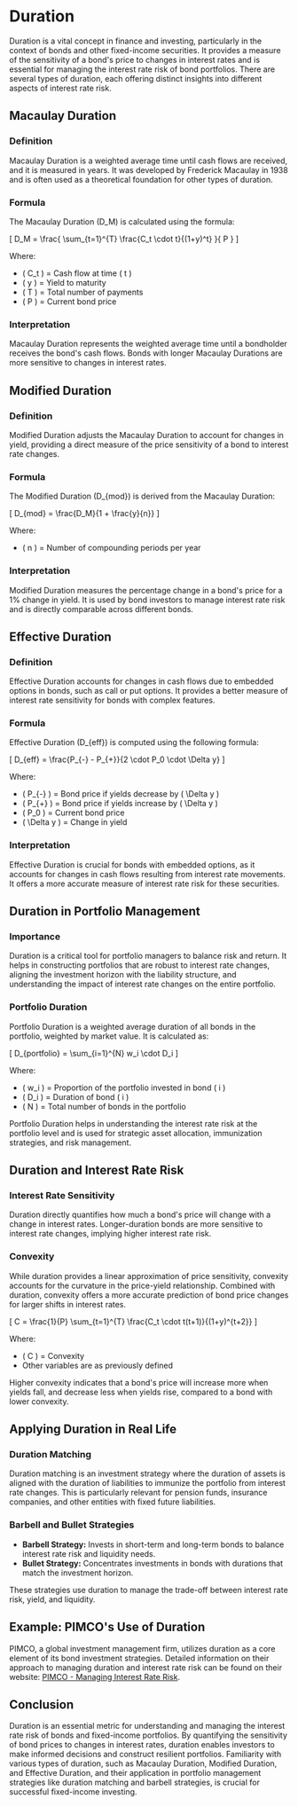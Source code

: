 # Duration

Duration is a vital concept in finance and investing, particularly in the context of bonds and other fixed-income securities. It provides a measure of the sensitivity of a bond's price to changes in interest rates and is essential for managing the interest rate risk of bond portfolios. There are several types of duration, each offering distinct insights into different aspects of interest rate risk.

## Macaulay Duration

### Definition
Macaulay Duration is a weighted average time until cash flows are received, and it is measured in years. It was developed by Frederick Macaulay in 1938 and is often used as a theoretical foundation for other types of duration.

### Formula
The Macaulay Duration \(D_M\) is calculated using the formula:

\[ D_M = \frac{ \sum_{t=1}^{T} \frac{C_t \cdot t}{(1+y)^t} }{ P } \]

Where:
- \( C_t \) = Cash flow at time \( t \)
- \( y \) = Yield to maturity
- \( T \) = Total number of payments
- \( P \) = Current bond price

### Interpretation
Macaulay Duration represents the weighted average time until a bondholder receives the bond's cash flows. Bonds with longer Macaulay Durations are more sensitive to changes in interest rates.

## Modified Duration

### Definition
Modified Duration adjusts the Macaulay Duration to account for changes in yield, providing a direct measure of the price sensitivity of a bond to interest rate changes.

### Formula
The Modified Duration \(D_{mod}\) is derived from the Macaulay Duration:

\[ D_{mod} = \frac{D_M}{1 + \frac{y}{n}} \]

Where:
- \( n \) = Number of compounding periods per year

### Interpretation
Modified Duration measures the percentage change in a bond's price for a 1% change in yield. It is used by bond investors to manage interest rate risk and is directly comparable across different bonds.

## Effective Duration

### Definition
Effective Duration accounts for changes in cash flows due to embedded options in bonds, such as call or put options. It provides a better measure of interest rate sensitivity for bonds with complex features.

### Formula
Effective Duration \(D_{eff}\) is computed using the following formula:

\[ D_{eff} = \frac{P_{-} - P_{+}}{2 \cdot P_0 \cdot \Delta y} \]

Where:
- \( P_{-} \) = Bond price if yields decrease by \( \Delta y \)
- \( P_{+} \) = Bond price if yields increase by \( \Delta y \)
- \( P_0 \) = Current bond price
- \( \Delta y \) = Change in yield

### Interpretation
Effective Duration is crucial for bonds with embedded options, as it accounts for changes in cash flows resulting from interest rate movements. It offers a more accurate measure of interest rate risk for these securities.

## Duration in Portfolio Management

### Importance
Duration is a critical tool for portfolio managers to balance risk and return. It helps in constructing portfolios that are robust to interest rate changes, aligning the investment horizon with the liability structure, and understanding the impact of interest rate changes on the entire portfolio.

### Portfolio Duration
Portfolio Duration is a weighted average duration of all bonds in the portfolio, weighted by market value. It is calculated as:

\[ D_{portfolio} = \sum_{i=1}^{N} w_i \cdot D_i \]

Where:
- \( w_i \) = Proportion of the portfolio invested in bond \( i \)
- \( D_i \) = Duration of bond \( i \)
- \( N \) = Total number of bonds in the portfolio

Portfolio Duration helps in understanding the interest rate risk at the portfolio level and is used for strategic asset allocation, immunization strategies, and risk management.

## Duration and Interest Rate Risk

### Interest Rate Sensitivity
Duration directly quantifies how much a bond's price will change with a change in interest rates. Longer-duration bonds are more sensitive to interest rate changes, implying higher interest rate risk.

### Convexity
While duration provides a linear approximation of price sensitivity, convexity accounts for the curvature in the price-yield relationship. Combined with duration, convexity offers a more accurate prediction of bond price changes for larger shifts in interest rates.

\[ C = \frac{1}{P} \sum_{t=1}^{T} \frac{C_t \cdot t(t+1)}{(1+y)^{t+2}} \]

Where:
- \( C \) = Convexity
- Other variables are as previously defined

Higher convexity indicates that a bond's price will increase more when yields fall, and decrease less when yields rise, compared to a bond with lower convexity.

## Applying Duration in Real Life

### Duration Matching
Duration matching is an investment strategy where the duration of assets is aligned with the duration of liabilities to immunize the portfolio from interest rate changes. This is particularly relevant for pension funds, insurance companies, and other entities with fixed future liabilities.

### Barbell and Bullet Strategies
- **Barbell Strategy:** Invests in short-term and long-term bonds to balance interest rate risk and liquidity needs.
- **Bullet Strategy:** Concentrates investments in bonds with durations that match the investment horizon.

These strategies use duration to manage the trade-off between interest rate risk, yield, and liquidity.

## Example: PIMCO's Use of Duration
PIMCO, a global investment management firm, utilizes duration as a core element of its bond investment strategies. Detailed information on their approach to managing duration and interest rate risk can be found on their website: [PIMCO - Managing Interest Rate Risk](https://www.pimco.com/en-us/resources/understanding-duration).

## Conclusion

Duration is an essential metric for understanding and managing the interest rate risk of bonds and fixed-income portfolios. By quantifying the sensitivity of bond prices to changes in interest rates, duration enables investors to make informed decisions and construct resilient portfolios. Familiarity with various types of duration, such as Macaulay Duration, Modified Duration, and Effective Duration, and their application in portfolio management strategies like duration matching and barbell strategies, is crucial for successful fixed-income investing.